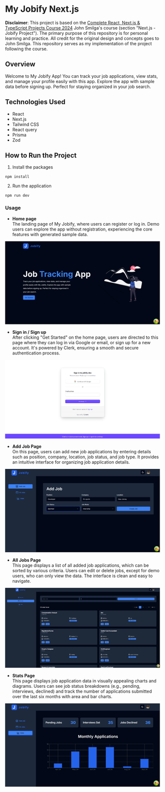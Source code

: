 # My Jobify Next.js

**Disclaimer**: This project is based on the [Complete React, Next.js & TypeScript Projects Course 2024](https://www.udemy.com/course/react-tutorial-and-projects-course) John Smilga's course (section "Next.js - Jobify Project"). The primary purpose of this repository is for personal learning and practice. All credit for the original design and concepts goes to John Smilga. This repository serves as my implementation of the project following the course.

## Overview
Welcome to My Jobify App! You can track your job applications, view stats, and manage your profile easily with this app. Explore the app with sample data before signing up. Perfect for staying organized in your job search.

## Technologies Used
- React
- Next.js
- Tailwind CSS
- React query
- Prisma
- Zod

## How to Run the Project
1. Install the packages
```
npm install
```
2. Run the application
```
npm run dev
```

### Usage

- **Home page**
<br />The landing page of My Jobify, where users can register or log in. Demo users can explore the app without registration, experiencing the core features with generated sample data.
<img src="./assets/homePage.png"/>

- **Sign in / Sign up**
<br />After clicking "Get Started" on the home page, users are directed to this page where they can log in via Google or email, or sign up for a new account. It's powered by Clerk, ensuring a smooth and secure authentication process.
<img src="./assets/authentication.png"/>

- **Add Job Page**
<br />On this page, users can add new job applications by entering details such as position, company, location, job status, and job type. It provides an intuitive interface for organizing job application details.
<img src="./assets/addJobPage.png"/>

- **All Jobs Page**
<br />This page displays a list of all added job applications, which can be sorted by various criteria. Users can edit or delete jobs, except for demo users, who can only view the data. The interface is clean and easy to navigate.
<img src="./assets/allJobsPage.png"/>

- **Stats Page**
<br />This page displays job application data in visually appealing charts and diagrams. Users can see job status breakdowns (e.g., pending, interviews, declined) and track the number of applications submitted over the last six months with area and bar charts.
<img src="./assets/statsPage.png"/>
